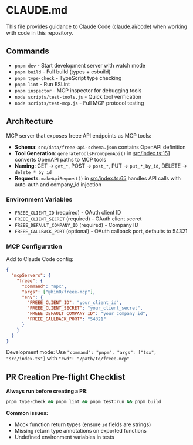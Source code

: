 # CLAUDE.md

This file provides guidance to Claude Code (claude.ai/code) when working with code in this repository.

## Commands

- `pnpm dev` - Start development server with watch mode
- `pnpm build` - Full build (types + esbuild)
- `pnpm type-check` - TypeScript type checking
- `pnpm lint` - Run ESLint
- `pnpm inspector` - MCP inspector for debugging tools
- `node scripts/test-tools.js` - Quick tool verification
- `node scripts/test-mcp.js` - Full MCP protocol testing

## Architecture

MCP server that exposes freee API endpoints as MCP tools:

- **Schema**: `src/data/freee-api-schema.json` contains OpenAPI definition
- **Tool Generation**: `generateToolsFromOpenApi()` in [src/index.ts:151](src/index.ts#L151) converts OpenAPI paths to MCP tools
- **Naming**: GET → `get_*`, POST → `post_*`, PUT → `put_*_by_id`, DELETE → `delete_*_by_id`
- **Requests**: `makeApiRequest()` in [src/index.ts:65](src/index.ts#L65) handles API calls with auto-auth and company_id injection

### Environment Variables

- `FREEE_CLIENT_ID` (required) - OAuth client ID
- `FREEE_CLIENT_SECRET` (required) - OAuth client secret
- `FREEE_DEFAULT_COMPANY_ID` (required) - Company ID
- `FREEE_CALLBACK_PORT` (optional) - OAuth callback port, defaults to 54321

### MCP Configuration

Add to Claude Code config:

```json
{
  "mcpServers": {
    "freee": {
      "command": "npx",
      "args": ["@him0/freee-mcp"],
      "env": {
        "FREEE_CLIENT_ID": "your_client_id",
        "FREEE_CLIENT_SECRET": "your_client_secret",
        "FREEE_DEFAULT_COMPANY_ID": "your_company_id",
        "FREEE_CALLBACK_PORT": "54321"
      }
    }
  }
}
```

Development mode: Use `"command": "pnpm", "args": ["tsx", "src/index.ts"]` with `"cwd": "/path/to/freee-mcp"`

## PR Creation Pre-flight Checklist

**Always run before creating a PR:**

```bash
pnpm type-check && pnpm lint && pnpm test:run && pnpm build
```

**Common issues:**
- Mock function return types (ensure `id` fields are strings)
- Missing return type annotations on exported functions
- Undefined environment variables in tests
